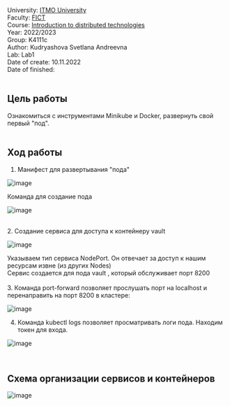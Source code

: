University: [ITMO University](https://itmo.ru/ru/) <br>
Faculty: [FICT](https://fict.itmo.ru) <br>
Course: [Introduction to distributed technologies](https://github.com/itmo-ict-faculty/introduction-to-distributed-technologies) <br>
Year: 2022/2023 <br>
Group: K4111c <br>
Author: Kudryashova Svetlana Andreevna <br>
Lab: Lab1 <br>
Date of create: 10.11.2022 <br>
Date of finished: <br>
<br>
## Цель работы <br>
Ознакомиться с инструментами Minikube и Docker, развернуть свой первый "под".<br>
<br>
## Ход работы<br>
1. Манифест для развертывания "пода"<br>

![image](https://user-images.githubusercontent.com/113091328/205375421-8c289eac-bd94-4b04-af46-c650bb762e31.png)

Команда для создание пода <br> 
   
   ![image](https://user-images.githubusercontent.com/113091328/205431319-72302beb-9997-4143-98e5-0de02e6b70fe.png)

<br>
2. Создание сервиса для доступа к контейнеру vault <br>


![image](https://user-images.githubusercontent.com/113091328/205431371-39ff38cd-3f50-4364-b5a8-f48c49665c4c.png)

Указываем тип сервиса NodePort. Он отвечает за доступ к нашим ресурсам извне (из других Nodes) <br>
Сервис создается для пода vault , который обслуживает порт 8200 <br>
 <br>
3. Команда port-forward позволяет прослушать порт на localhost и перенаправить на порт 8200 в кластере:<br>

![image](https://user-images.githubusercontent.com/113091328/205431439-a498422c-2cf1-4fe8-9523-e1578afd4ebc.png)


4. Команда kubectl logs позволяет просматривать логи пода. Находим токен для входа. <br>
 
 ![image](https://user-images.githubusercontent.com/113091328/205431513-c464814f-ddf1-48cb-bb82-14a55c8a8b0e.png)

 <br>
 
 ## Cхема организации сервисов и контейнеров <br>
 
![image](https://user-images.githubusercontent.com/113091328/205427042-a77d77bd-1897-4915-a85f-8e6d340ba12d.png)

